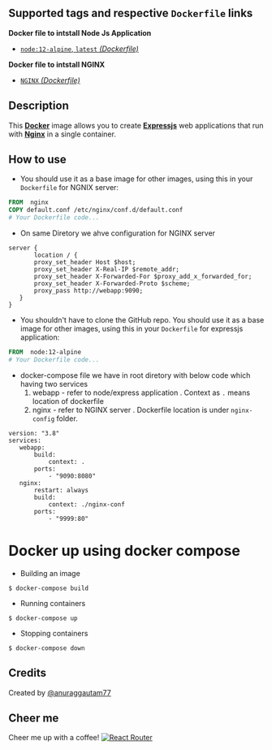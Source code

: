 ## Supported tags and respective `Dockerfile` links

**Docker file to intstall Node Js Application**
* [`node:12-alpine`, `latest` _(Dockerfile)_](https://github.com/anuraggautam77/nginx-express-Docker/blob/main/Dockerfile)

**Docker file to intstall NGINX**
* [`NGINX` _(Dockerfile)_](https://github.com/anuraggautam77/nginx-express-Docker/blob/main/nginx-conf/Dockerfile)


## Description

This [**Docker**](https://www.docker.com/) image allows you to create [**Expressjs**](https://expressjs.com/) web applications that run with [**Nginx**](http://nginx.org/en/) in a single container.

## How to use


* You should use it as a base image for other images, using this in your `Dockerfile` for NGNIX server:

```Dockerfile
FROM  nginx
COPY default.conf /etc/nginx/conf.d/default.conf
# Your Dockerfile code...
```
* On same Diretory we ahve configuration for NGINX server

 ```
 server {
        location / {
        proxy_set_header Host $host;
        proxy_set_header X-Real-IP $remote_addr;
        proxy_set_header X-Forwarded-For $proxy_add_x_forwarded_for;
        proxy_set_header X-Forwarded-Proto $scheme;
        proxy_pass http://webapp:9090;
    }
}
```` 
  
* You shouldn't have to clone the GitHub repo. You should use it as a base image for other images, using this in your `Dockerfile` for expressjs application:

```Dockerfile
FROM  node:12-alpine
# Your Dockerfile code...
```

* docker-compose file we have in root diretory with below code  which having two  services 
  1) webapp - refer to node/express application . Context as ```.``` means location of dockerfile
  2) nginx  - refer to NGINX server . Dockerfile location is under ```nginx-config``` folder.
 ```
version: "3.8"
services:
    webapp:
        build:
            context: .
        ports:
            - "9090:8080"
    nginx:
        restart: always
        build:
            context: ./nginx-conf
        ports:
            - "9999:80"
```

# Docker up using docker compose

* Building an image

```
$ docker-compose build
```

* Running containers

```
$ docker-compose up
```

* Stopping  containers

```
$ docker-compose down
```

## Credits

Created by [@anuraggautam77](https://www.linkedin.com/in/anuraggautam77/)

 ## Cheer me
Cheer me up with a coffee! [![React Router](https://www.buymeacoffee.com/assets/img/bmc-f-logo.svg)](https://www.buymeacoffee.com/fL0O9wW)



